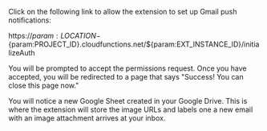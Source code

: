 Click on the following link to allow the extension to set up Gmail push notifications:

https://${param:LOCATION}-${param:PROJECT_ID}.cloudfunctions.net/${param:EXT_INSTANCE_ID}/initializeAuth

You will be prompted to accept the permissions request. Once you have accepted, you will be redirected to a page that says "Success! You can close this page now."

You will notice a new Google Sheet created in your Google Drive. This is where the extension will store the image URLs and labels one a new email with an image attachment arrives at your inbox.
